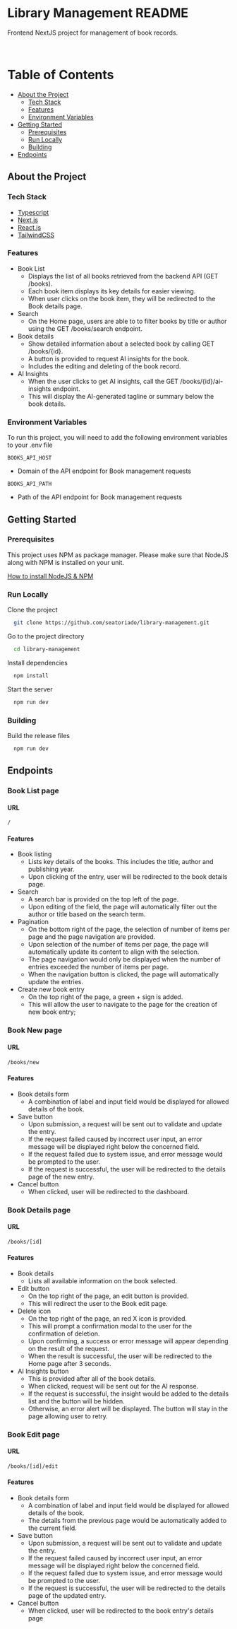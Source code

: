 <h1>Library Management README</h1>

<p>
  Frontend NextJS project for management of book records.
</p>

<br />

<!-- Table of Contents -->
# Table of Contents

- [About the Project](#about-the-project)
  * [Tech Stack](#tech-stack)
  * [Features](#features)
  * [Environment Variables](#environment-variables)
- [Getting Started](#getting-started)
  * [Prerequisites](#prerequisites)
  * [Run Locally](#run-locally)
  * [Building](#building)
- [Endpoints](#endpoints)
  

## About the Project

### Tech Stack

<ul>
  <li><a href="https://www.typescriptlang.org/">Typescript</a></li>
  <li><a href="https://nextjs.org/">Next.js</a></li>
  <li><a href="https://reactjs.org/">React.js</a></li>
  <li><a href="https://tailwindcss.com/">TailwindCSS</a></li>
</ul>

### Features

- Book List
  - Displays the list of all books retrieved from the backend API (GET /books).
  - Each book item displays its key details for easier viewing.
  - When user clicks on the book item, they will be redirected to the Book details page.
- Search
  - On the Home page, users are able to to filter books by title or author using the GET /books/search endpoint.
- Book details
  - Show detailed information about a selected book by calling GET /books/{id}.
  - A button is provided to request AI insights for the book.
  - Includes the editing and deleting of the book record.
- AI Insights
  - When the user clicks to get AI insights, call the GET /books/{id}/ai-insights endpoint.
  - This will display the AI-generated tagline or summary below the book details.

### Environment Variables

To run this project, you will need to add the following environment variables to your .env file

`BOOKS_API_HOST`
  - Domain of the API endpoint for Book management requests

`BOOKS_API_PATH`
  - Path of the API endpoint for Book management requests

## Getting Started

### Prerequisites

This project uses NPM as package manager. Please make sure that NodeJS along with NPM is installed on your unit.

<a href="https://docs.npmjs.com/downloading-and-installing-node-js-and-npm">How to install NodeJS & NPM </a>

### Run Locally

Clone the project

```bash
  git clone https://github.com/seatoriado/library-management.git
```

Go to the project directory

```bash
  cd library-management
```

Install dependencies

```bash
  npm install
```

Start the server

```bash
  npm run dev
```

### Building

Build the release files

```bash
  npm run dev
```


## Endpoints

### Book List page

#### URL

```bash
/
```

#### Features

- Book listing
  - Lists key details of the books. This includes the title, author and publishing year.
  - Upon clicking of the entry, user will be redirected to the book details page.
- Search
  - A search bar is provided on the top left of the page.
  - Upon editing of the field, the page will automatically filter out the author or title based on the search term.
- Pagination
  - On the bottom right of the page, the selection of number of items per page and the page navigation are provided.
  - Upon selection of the number of items per page, the page will automatically update its content to align with the selection.
  - The page navigation would only be displayed when the number of entries exceeded the number of items per page.
  - When the navigation button is clicked, the page will automatically update the entries.
- Create new book entry
  - On the top right of the page, a green + sign is added.
  - This will allow the user to navigate to the page for the creation of new book entry;

### Book New page

#### URL

```bash
/books/new
```

#### Features

- Book details form
  - A combination of label and input field would be displayed for allowed details of the book.
- Save button
  - Upon submission, a request will be sent out to validate and update the entry.
  - If the request failed caused by incorrect user input, an error message will be displayed right below the concerned field.
  - If the request failed due to system issue, and error message would be prompted to the user.
  - If the request is successful, the user will be redirected to the details page of the new entry.
- Cancel button
  - When clicked, user will be redirected to the dashboard.

### Book Details page

#### URL

```bash
/books/[id]
```

#### Features

- Book details
  - Lists all available information on the book selected.
- Edit button
  - On the top right of the page, an edit button is provided.
  - This will redirect the user to the Book edit page.
- Delete icon
  - On the top right of the page, an red X icon is provided.
  - This will prompt a confirmation modal to the user for the confirmation of deletion.
  - Upon confirming, a success or error message will appear depending on the result of the request.
  - When the result is successful, the user will be redirected to the Home page after 3 seconds.
- AI Insights button
  - This is provided after all of the book details.
  - When clicked, request will be sent out for the AI response.
  - If the request is successful, the insight would be added to the details list and the button will be hidden.
  - Otherwise, an error alert will be displayed. The button will stay in the page allowing user to retry.

### Book Edit page

#### URL

```bash
/books/[id]/edit
```

#### Features

- Book details form
  - A combination of label and input field would be displayed for allowed details of the book.
  - The details from the previous page would be automatically added to the current field.
- Save button
  - Upon submission, a request will be sent out to validate and update the entry.
  - If the request failed caused by incorrect user input, an error message will be displayed right below the concerned field.
  - If the request failed due to system issue, and error message would be prompted to the user.
  - If the request is successful, the user will be redirected to the details page of the updated entry.
- Cancel button
  - When clicked, user will be redirected to the book entry's details page

